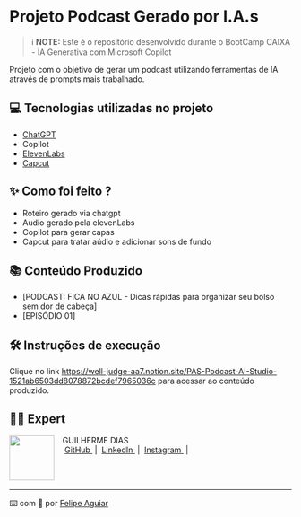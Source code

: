 # Projeto Podcast Gerado por I.A.s


 > ℹ️ **NOTE:** Este é o repositório desenvolvido durante o BootCamp CAIXA - IA Generativa com Microsoft Copilot

Projeto com o objetivo de gerar um podcast utilizando ferramentas de IA através de prompts mais trabalhado.

## 💻 Tecnologias utilizadas no projeto

- [ChatGPT](https://chat.openai.com/) 
- Copilot
- [ElevenLabs](https://beta.elevenlabs.io/)
- [Capcut](https://www.capcut.com/pt-br/)

## ✨ Como foi feito ?

- Roteiro gerado via chatgpt
- Audio gerado pela elevenLabs
- Copilot para gerar capas
- Capcut para tratar aúdio e adicionar sons de fundo

## 📚 Conteúdo Produzido

- [PODCAST: FICA NO AZUL - Dicas rápidas para organizar seu bolso sem dor de cabeça]
- [EPISÓDIO 01]


## 🛠️ Instruções de execução

Clique no link https://well-judge-aa7.notion.site/PAS-Podcast-AI-Studio-1521ab6503dd8078872bcdef7965036c para acessar ao conteúdo produzido.


## 👨‍💻 Expert

<p>
    <img 
      align=left 
      margin=10 
      width=80 
      src="https://avatars.githubusercontent.com/u/37452836?v=4"
    />
    <p>&nbsp&nbsp&nbspGUILHERME DIAS<br>
    &nbsp&nbsp&nbsp
    <a 
        href="https://github.com/Guilherme-hdias">        
        GitHub
    </a>
    &nbsp;|&nbsp;
    <a 
        href="www.linkedin.com/in/felipe-exe">
        LinkedIn
    </a>
    &nbsp;|&nbsp;
    <a 
        href="https://www.instagram.com/felipeaguiar.exe/">
        Instagram
    </a>
    &nbsp;|&nbsp;</p>
</p>
<br/><br/>
<p>

---

⌨️ com 💜 por [Felipe Aguiar](https://github.com/felipeAguiarCode)
